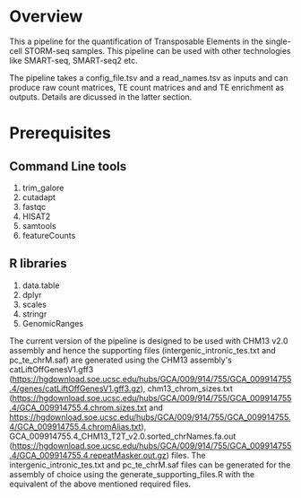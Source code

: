 # Overview

This a pipeline for the quantification of Transposable Elements in the single-cell STORM-seq samples. This pipeline can be used with other technologies like SMART-seq, SMART-seq2 etc. 

The pipeline takes a config_file.tsv and a read_names.tsv as inputs and can produce raw count matrices, TE count matrices and and TE enrichment as outputs. Details are dicussed in the latter section. 

# Prerequisites

## Command Line tools

1) trim_galore
2) cutadapt
3) fastqc
4) HISAT2
5) samtools
6) featureCounts

## R libraries

1) data.table
2) dplyr
3) scales
4) stringr
5) GenomicRanges

The current version of the pipeline is designed to be used with CHM13 v2.0 assembly and hence the supporting files (intergenic_intronic_tes.txt and pc_te_chrM.saf) are generated using the CHM13 assembly's catLiftOffGenesV1.gff3 (https://hgdownload.soe.ucsc.edu/hubs/GCA/009/914/755/GCA_009914755.4/genes/catLiftOffGenesV1.gff3.gz), chm13_chrom_sizes.txt (https://hgdownload.soe.ucsc.edu/hubs/GCA/009/914/755/GCA_009914755.4/GCA_009914755.4.chrom.sizes.txt and https://hgdownload.soe.ucsc.edu/hubs/GCA/009/914/755/GCA_009914755.4/GCA_009914755.4.chromAlias.txt), GCA_009914755.4_CHM13_T2T_v2.0.sorted_chrNames.fa.out (https://hgdownload.soe.ucsc.edu/hubs/GCA/009/914/755/GCA_009914755.4/GCA_009914755.4.repeatMasker.out.gz) files. The intergenic_intronic_tes.txt and pc_te_chrM.saf files can be generated for the assembly of choice using the generate_supporting_files.R with the equivalent of the above mentioned required files. 



